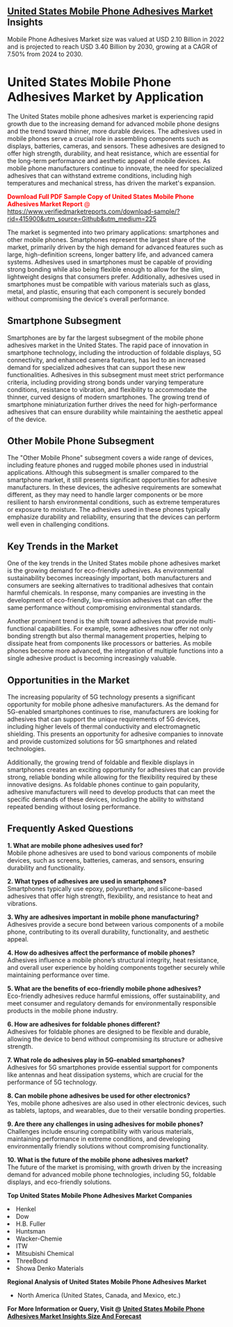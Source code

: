 <h2><a href="https://www.verifiedmarketreports.com/download-sample/?rid=415900&amp;utm_source=Github&amp;utm_medium=225" target="_blank">United States Mobile Phone Adhesives Market</a> Insights</h2><p>Mobile Phone Adhesives Market size was valued at USD 2.10 Billion in 2022 and is projected to reach USD 3.40 Billion by 2030, growing at a CAGR of 7.50% from 2024 to 2030.</p><p> <h1>United States Mobile Phone Adhesives Market by Application</h1> <p>The United States mobile phone adhesives market is experiencing rapid growth due to the increasing demand for advanced mobile phone designs and the trend toward thinner, more durable devices. The adhesives used in mobile phones serve a crucial role in assembling components such as displays, batteries, cameras, and sensors. These adhesives are designed to offer high strength, durability, and heat resistance, which are essential for the long-term performance and aesthetic appeal of mobile devices. As mobile phone manufacturers continue to innovate, the need for specialized adhesives that can withstand extreme conditions, including high temperatures and mechanical stress, has driven the market's expansion.</p> <p><p><span class=""><span style="color: #ff0000;"><strong>Download Full PDF Sample Copy of United States Mobile Phone Adhesives Market Report</strong> @ </span><a href="https://www.verifiedmarketreports.com/download-sample/?rid=415900&amp;utm_source=Github&amp;utm_medium=225" target="_blank">https://www.verifiedmarketreports.com/download-sample/?rid=415900&amp;utm_source=Github&amp;utm_medium=225</a></span></p></p> <p>The market is segmented into two primary applications: smartphones and other mobile phones. Smartphones represent the largest share of the market, primarily driven by the high demand for advanced features such as large, high-definition screens, longer battery life, and advanced camera systems. Adhesives used in smartphones must be capable of providing strong bonding while also being flexible enough to allow for the slim, lightweight designs that consumers prefer. Additionally, adhesives used in smartphones must be compatible with various materials such as glass, metal, and plastic, ensuring that each component is securely bonded without compromising the device's overall performance.</p> <h2>Smartphone Subsegment</h2> <p>Smartphones are by far the largest subsegment of the mobile phone adhesives market in the United States. The rapid pace of innovation in smartphone technology, including the introduction of foldable displays, 5G connectivity, and enhanced camera features, has led to an increased demand for specialized adhesives that can support these new functionalities. Adhesives in this subsegment must meet strict performance criteria, including providing strong bonds under varying temperature conditions, resistance to vibration, and flexibility to accommodate the thinner, curved designs of modern smartphones. The growing trend of smartphone miniaturization further drives the need for high-performance adhesives that can ensure durability while maintaining the aesthetic appeal of the device.</p> <h2>Other Mobile Phone Subsegment</h2> <p>The "Other Mobile Phone" subsegment covers a wide range of devices, including feature phones and rugged mobile phones used in industrial applications. Although this subsegment is smaller compared to the smartphone market, it still presents significant opportunities for adhesive manufacturers. In these devices, the adhesive requirements are somewhat different, as they may need to handle larger components or be more resilient to harsh environmental conditions, such as extreme temperatures or exposure to moisture. The adhesives used in these phones typically emphasize durability and reliability, ensuring that the devices can perform well even in challenging conditions.</p> <h2>Key Trends in the Market</h2> <p>One of the key trends in the United States mobile phone adhesives market is the growing demand for eco-friendly adhesives. As environmental sustainability becomes increasingly important, both manufacturers and consumers are seeking alternatives to traditional adhesives that contain harmful chemicals. In response, many companies are investing in the development of eco-friendly, low-emission adhesives that can offer the same performance without compromising environmental standards.</p> <p>Another prominent trend is the shift toward adhesives that provide multi-functional capabilities. For example, some adhesives now offer not only bonding strength but also thermal management properties, helping to dissipate heat from components like processors or batteries. As mobile phones become more advanced, the integration of multiple functions into a single adhesive product is becoming increasingly valuable.</p> <h2>Opportunities in the Market</h2> <p>The increasing popularity of 5G technology presents a significant opportunity for mobile phone adhesive manufacturers. As the demand for 5G-enabled smartphones continues to rise, manufacturers are looking for adhesives that can support the unique requirements of 5G devices, including higher levels of thermal conductivity and electromagnetic shielding. This presents an opportunity for adhesive companies to innovate and provide customized solutions for 5G smartphones and related technologies.</p> <p>Additionally, the growing trend of foldable and flexible displays in smartphones creates an exciting opportunity for adhesives that can provide strong, reliable bonding while allowing for the flexibility required by these innovative designs. As foldable phones continue to gain popularity, adhesive manufacturers will need to develop products that can meet the specific demands of these devices, including the ability to withstand repeated bending without losing performance.</p> <h2>Frequently Asked Questions</h2> <p><b>1. What are mobile phone adhesives used for?</b><br>Mobile phone adhesives are used to bond various components of mobile devices, such as screens, batteries, cameras, and sensors, ensuring durability and functionality.</p> <p><b>2. What types of adhesives are used in smartphones?</b><br>Smartphones typically use epoxy, polyurethane, and silicone-based adhesives that offer high strength, flexibility, and resistance to heat and vibrations.</p> <p><b>3. Why are adhesives important in mobile phone manufacturing?</b><br>Adhesives provide a secure bond between various components of a mobile phone, contributing to its overall durability, functionality, and aesthetic appeal.</p> <p><b>4. How do adhesives affect the performance of mobile phones?</b><br>Adhesives influence a mobile phone’s structural integrity, heat resistance, and overall user experience by holding components together securely while maintaining performance over time.</p> <p><b>5. What are the benefits of eco-friendly mobile phone adhesives?</b><br>Eco-friendly adhesives reduce harmful emissions, offer sustainability, and meet consumer and regulatory demands for environmentally responsible products in the mobile phone industry.</p> <p><b>6. How are adhesives for foldable phones different?</b><br>Adhesives for foldable phones are designed to be flexible and durable, allowing the device to bend without compromising its structure or adhesive strength.</p> <p><b>7. What role do adhesives play in 5G-enabled smartphones?</b><br>Adhesives for 5G smartphones provide essential support for components like antennas and heat dissipation systems, which are crucial for the performance of 5G technology.</p> <p><b>8. Can mobile phone adhesives be used for other electronics?</b><br>Yes, mobile phone adhesives are also used in other electronic devices, such as tablets, laptops, and wearables, due to their versatile bonding properties.</p> <p><b>9. Are there any challenges in using adhesives for mobile phones?</b><br>Challenges include ensuring compatibility with various materials, maintaining performance in extreme conditions, and developing environmentally friendly solutions without compromising functionality.</p> <p><b>10. What is the future of the mobile phone adhesives market?</b><br>The future of the market is promising, with growth driven by the increasing demand for advanced mobile phone technologies, including 5G, foldable displays, and eco-friendly solutions.</p> </p><p><strong>Top United States Mobile Phone Adhesives Market Companies</strong></p><div data-test-id=""><p><li>Henkel</li><li> Dow</li><li> H.B. Fuller</li><li> Huntsman</li><li> Wacker-Chemie</li><li> ITW</li><li> Mitsubishi Chemical</li><li> ThreeBond</li><li> Showa Denko Materials</li></p><div><strong>Regional Analysis of&nbsp;United States Mobile Phone Adhesives Market</strong></div><ul><li dir="ltr"><p dir="ltr">North America&nbsp;(United States, Canada, and Mexico, etc.)</p></li></ul><p><strong>For More Information or Query, Visit @&nbsp;</strong><strong><a href="https://www.verifiedmarketreports.com/product/mobile-phone-adhesives-market/?utm_source=Github&amp;utm_medium=225" target="_blank">United States Mobile Phone Adhesives Market Insights Size And Forecast</a></strong></p></div>  

